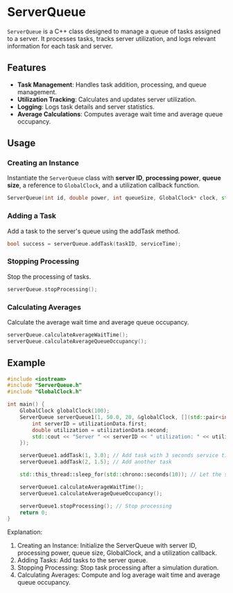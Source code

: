 # ServerQueue
`ServerQueue` is a C++ class designed to manage a queue of tasks assigned to a server. It processes tasks, tracks server utilization, and logs relevant information for each task and server.

## Features
- **Task Management**: Handles task addition, processing, and queue management.
- **Utilization Tracking**: Calculates and updates server utilization.
- **Logging**: Logs task details and server statistics.
- **Average Calculations**: Computes average wait time and average queue occupancy.

## Usage
### Creating an Instance
Instantiate the `ServerQueue` class with **server ID**, **processing power**, **queue size**, a reference to `GlobalClock`, and a utilization callback function.

```cpp
ServerQueue(int id, double power, int queueSize, GlobalClock* clock, std::function<void(std::pair<int, double>)> utilizationCallback)
```

### Adding a Task
Add a task to the server's queue using the addTask method.
```cpp
bool success = serverQueue.addTask(taskID, serviceTime);
```
### Stopping Processing
Stop the processing of tasks.
```cpp
serverQueue.stopProcessing();
```
### Calculating Averages
Calculate the average wait time and average queue occupancy.
```cpp
serverQueue.calculateAverageWaitTime();
serverQueue.calculateAverageQueueOccupancy();
```

## Example

```cpp
#include <iostream>
#include "ServerQueue.h"
#include "GlobalClock.h"

int main() {
    GlobalClock globalClock(100);
    ServerQueue serverQueue1(1, 50.0, 20, &globalClock, [](std::pair<int, double> utilizationData) {
        int serverID = utilizationData.first;
        double utilization = utilizationData.second;
        std::cout << "Server " << serverID << " utilization: " << utilization * 100 << "%" << std::endl;
    });

    serverQueue1.addTask(1, 3.0); // Add task with 3 seconds service time
    serverQueue1.addTask(2, 1.5); // Add another task

    std::this_thread::sleep_for(std::chrono::seconds(10)); // Let the server process tasks

    serverQueue1.calculateAverageWaitTime();
    serverQueue1.calculateAverageQueueOccupancy();

    serverQueue1.stopProcessing(); // Stop processing
    return 0;
}

```

Explanation:
1. Creating an Instance: Initialize the ServerQueue with server ID, processing power, queue size, GlobalClock, and a utilization callback.
2. Adding Tasks: Add tasks to the server queue.
3. Stopping Processing: Stop task processing after a simulation duration.
4. Calculating Averages: Compute and log average wait time and average queue occupancy.